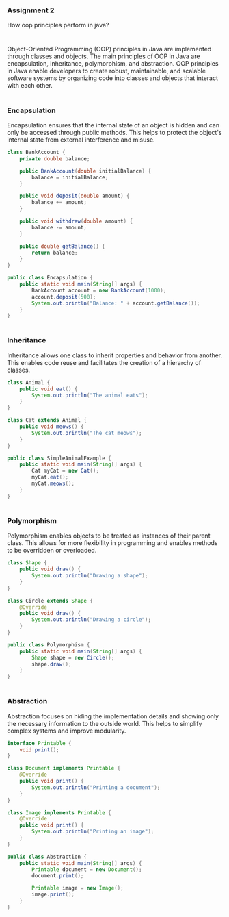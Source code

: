 ### Assignment 2
How oop principles perform in java?
#
Object-Oriented Programming (OOP) principles in Java are implemented through classes and objects. The main principles of OOP in Java are encapsulation, inheritance, polymorphism, and abstraction. OOP principles in Java enable developers to create robust, maintainable, and scalable software systems by organizing code into classes and objects that interact with each other.

#
### Encapsulation
Encapsulation ensures that the internal state of an object is hidden and can only be accessed through public methods. This helps to protect the object's internal state from external interference and misuse.  

```java
class BankAccount {
    private double balance;

    public BankAccount(double initialBalance) {
        balance = initialBalance;
    }

    public void deposit(double amount) {
        balance += amount;
    }

    public void withdraw(double amount) {
        balance -= amount;
    }

    public double getBalance() {
        return balance;
    }
}

public class Encapsulation {
    public static void main(String[] args) {
        BankAccount account = new BankAccount(1000);
        account.deposit(500);
        System.out.println("Balance: " + account.getBalance()); 
    }
}


```
#
### Inheritance
Inheritance allows one class to inherit properties and behavior from another. This enables code reuse and facilitates the creation of a hierarchy of classes.

```java
class Animal {
    public void eat() {
        System.out.println("The animal eats");
    }
}

class Cat extends Animal {
    public void meows() {
        System.out.println("The cat meows");
    }
}

public class SimpleAnimalExample {
    public static void main(String[] args) {
        Cat myCat = new Cat();
        myCat.eat(); 
        myCat.meows(); 
    }
}

```
#
### Polymorphism
Polymorphism enables objects to be treated as instances of their parent class. This allows for more flexibility in programming and enables methods to be overridden or overloaded.
```java
class Shape {
    public void draw() {
        System.out.println("Drawing a shape");
    }
}

class Circle extends Shape {
    @Override
    public void draw() {
        System.out.println("Drawing a circle");
    }
}

public class Polymorphism {
    public static void main(String[] args) {
        Shape shape = new Circle();
        shape.draw(); 
    }
}
```

#
### Abstraction
Abstraction focuses on hiding the implementation details and showing only the necessary information to the outside world. This helps to simplify complex systems and improve modularity.

```java
interface Printable {
    void print();
}

class Document implements Printable {
    @Override
    public void print() {
        System.out.println("Printing a document");
    }
}

class Image implements Printable {
    @Override
    public void print() {
        System.out.println("Printing an image");
    }
}

public class Abstraction {
    public static void main(String[] args) {
        Printable document = new Document();
        document.print(); 

        Printable image = new Image();
        image.print(); 
    }
}
```